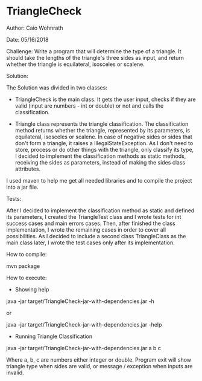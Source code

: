 # TriangleCheck

Author: Caio Wohnrath

Date: 05/16/2018


Challenge:
Write a program that will determine the type of a triangle. It should take the lengths of the triangle's three sides as input, and return whether the triangle is equilateral, isosceles or scalene.



Solution:

The Solution was divided in two classes:
- TriangleCheck is the main class. It gets the user input, checks if they are valid (input are numbers - int or double) or not
and calls the classification.

- Triangle class represents the triangle classification. The classification method returns whether the triangle, represented by its parameters,
is equilateral, isosceles or scalene. In case of negative sides or sides that don't form a triangle, it raises a IllegalStateException.
As I don't need to store, process or do other things with the triangle, only classify its type, I decided to implement the classification
methods as static methods, receiving the sides as parameters, instead of making the sides class attributes.

I used maven to help me get all needed libraries and to compile the project into a jar file.


Tests:

After I decided to implement the classification method as static and defined its parameters, I created the TriangleTest class and
I wrote tests for int success cases and main errors cases. Then, after finished the class implementation, I wrote the remaining cases
in order to cover all possibilities.
As I decided to include a second class TriangleClass as the main class later, I wrote the test cases only after its implementation.


How to compile:

mvn package


How to execute:

- Showing help

java -jar target/TriangleCheck-jar-with-dependencies.jar -h

or

java -jar target/TriangleCheck-jar-with-dependencies.jar -help

- Running Triangle Classification

java -jar target/TriangleCheck-jar-with-dependencies.jar a b c

Where a, b, c are numbers either integer or double.
Program exit will show triangle type when sides are valid, or message / exception when inputs are invalid.